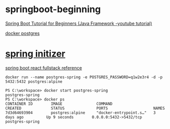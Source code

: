 # springboot-beginning
[Spring Boot Tutorial for Beginners (Java Framework -youtube tutorial)](https://www.youtube.com/watch?v=vtPkZShrvXQ&amp;t=188s)

[docker postgres](https://hub.docker.com/_/postgres)
# [spring initizer](https://start.spring.io/)

[spring boot react fullstack reference](https://github.com/amigoscode/spring-boot-essentials)

```
docker run --name postgres-spring -e POSTGRES_PASSWORD=q1w2e3r4 -d -p 5432:5432 postgres:alpine

PS C:\workspace> docker start postgres-spring
postgres-spring
PS C:\workspace> docker ps
CONTAINER ID        IMAGE               COMMAND                  CREATED             STATUS              PORTS                    NAMES
7d3d64693904        postgres:alpine     "docker-entrypoint.s…"   3 days ago          Up 9 seconds        0.0.0.0:5432->5432/tcp   postgres-spring
```
